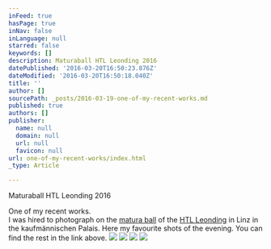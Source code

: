 ```yaml
---
inFeed: true
hasPage: true
inNav: false
inLanguage: null
starred: false
keywords: []
description: Maturaball HTL Leonding 2016
datePublished: '2016-03-20T16:50:23.876Z'
dateModified: '2016-03-20T16:50:18.040Z'
title: ''
author: []
sourcePath: _posts/2016-03-19-one-of-my-recent-works.md
published: true
authors: []
publisher:
  name: null
  domain: null
  url: null
  favicon: null
url: one-of-my-recent-works/index.html
_type: Article

---
```

Maturaball HTL Leonding 2016

One of my recent works.  
I was hired to photograph on the [matura ball][0] of the [HTL Leonding][1] in Linz in the kaufmännischen Palais. Here my favourite shots of the evening. You can find the rest in the link above.
![](https://s3-us-west-2.amazonaws.com/the-grid-img/p/290bd790efd1dbc79bc6a040de78d4eec6a8e1ee.jpg)
![](https://the-grid-user-content.s3-us-west-2.amazonaws.com/1b02879c-10a5-4309-a0a3-18fc4f5cdb8a.jpg)
![](https://the-grid-user-content.s3-us-west-2.amazonaws.com/a8e3ff5d-ba45-4bda-b43f-5a054e5f0de6.jpg)
![](https://the-grid-user-content.s3-us-west-2.amazonaws.com/5b871b9a-0664-48f9-b9a1-4aa6f5ff034f.jpg)

[0]: http://maturaball.htl-leonding.ac.at/index.html
[1]: https://www.htl-leonding.at/index.php?id=1561